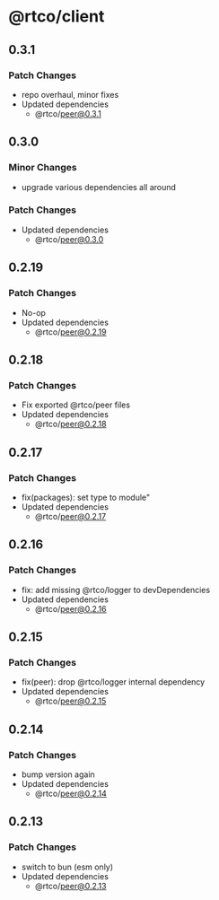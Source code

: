 # @rtco/client

## 0.3.1

### Patch Changes

- repo overhaul, minor fixes
- Updated dependencies
  - @rtco/peer@0.3.1

## 0.3.0

### Minor Changes

- upgrade various dependencies all around

### Patch Changes

- Updated dependencies
  - @rtco/peer@0.3.0

## 0.2.19

### Patch Changes

- No-op
- Updated dependencies
  - @rtco/peer@0.2.19

## 0.2.18

### Patch Changes

- Fix exported @rtco/peer files
- Updated dependencies
  - @rtco/peer@0.2.18

## 0.2.17

### Patch Changes

- fix(packages): set type to module"
- Updated dependencies
  - @rtco/peer@0.2.17

## 0.2.16

### Patch Changes

- fix: add missing @rtco/logger to devDependencies
- Updated dependencies
  - @rtco/peer@0.2.16

## 0.2.15

### Patch Changes

- fix(peer): drop @rtco/logger internal dependency
- Updated dependencies
  - @rtco/peer@0.2.15

## 0.2.14

### Patch Changes

- bump version again
- Updated dependencies
  - @rtco/peer@0.2.14

## 0.2.13

### Patch Changes

- switch to bun (esm only)
- Updated dependencies
  - @rtco/peer@0.2.13
